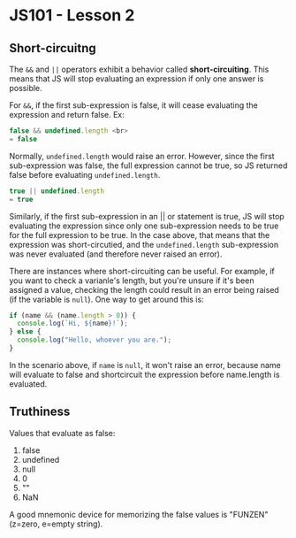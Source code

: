 # JS101 - Lesson 2

## Short-circuitng

The `&&` and `||` operators exhibit a behavior called **short-circuiting**. This means that JS will stop evaluating an expression if only one answer is possible.

For `&&`, if the first sub-expression is false, it will cease evaluating the expression and return false. Ex:

```javascript
false && undefined.length <br>
= false
```

Normally, `undefined.length` would raise an error. However, since the first sub-expression was false, the full expression cannot be true, so JS returned false before evaluating `undefined.length`.

```javascript
true || undefined.length
= true
```

Similarly, if the first sub-expression in an || or statement is true, JS will stop evaluating the expression since only one sub-expression needs to be true for the full expression to be true. In the case above, that means that the expression was short-circutied, and the `undefined.length` sub-expression was never evaluated (and therefore never raised an error).

There are instances where short-circuiting can be useful. For example, if you want to check a varianle's length, but you're unsure if it's been assigned a value, checking the length could result in an error being raised (if the variable is `null`). One way to get around this is:

```javascript
if (name && (name.length > 0)) {
  console.log(`Hi, ${name}!`);
} else {
  console.log("Hello, whoever you are.");
}
```

In the scenario above, if `name` is `null`, it won't raise an error, because name will evaluate to false and shortcircuit the expression before name.length is evaluated.

## Truthiness

Values that evaluate as false:

1. false
2. undefined
3. null
4. 0
5. ""
6. NaN

A good mnemonic device for memorizing the false values is "FUNZEN" (z=zero, e=empty string).

